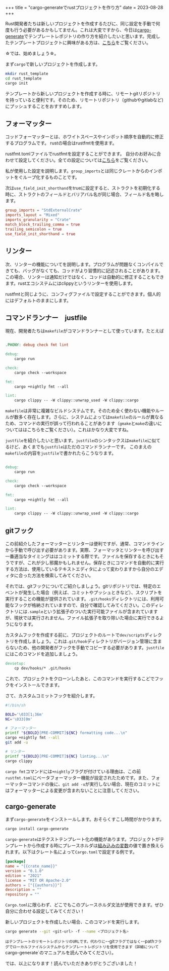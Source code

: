 +++
title = "cargo-generateでrustプロジェクトを作り方"
date = 2023-08-28
+++

Rust開発者たちは新しいプロジェクトを作成するたびに、同じ設定を手動で何度も行う必要があるかもしてません。これは大変ですから、今日は[cargo-generate](https://github.com/cargo-generate/cargo-generate)でテンプレートレポジトリの作り方を紹介したいと思います。完成したテンプレートプロジェクトに興味がある方は、[こちら](https://github.com/MrPicklePinosaur/pino_template)をご覧ください。

☆では、始めましょう☆。

まず`cargo`で新しいプロジェクトを作成します。
```sh
mkdir rust_template
cd rust_template
cargo init
```

テンプレートから新しいプロジェクトを作成する時に、リモートgitリポジトリを持っていると便利です。そのため、リモートリポジトリ（githubやgitlabなど)にプッシュすることをおすすめします。

## フォーマッター

コッドフォーマッターとは、ホワイトスペースやインポット順序を自動的に修正するプログラムです。
rustの場合はrustfmtを使用ます。

rustfmt.tomlファイルでrustfmtを設定することができます。
自分のお好みに合わせて設定してください。全ての設定については[こちら](https://rust-lang.github.io/rustfmt/?version=v1.4.36&search=)をご覧ください。

私が使用した設定を説明します。`group_imports`とは同じクレートからのインポットをぐループ化するものことです。

次は`use_field_init_shorthand`をtrueに設定すると、ストラクトを初期化する時に、ストラクトのフィールドとバリアバル名が同じ場合、フィールド名を略します。
```toml
group_imports = "StdExternalCrate"
imports_layout = "Mixed"
imports_granularity = "Crate"
match_block_trailing_comma = true
trailing_semicolon = true
use_field_init_shorthand = true
```

## リンター

次、リンターの機能についてを説明します。プログラムが問題なくコンパイルできても、バッグがなくても、コッドがより習慣的に記述されることがあります。この場合、リンターは通知だけではなく、コッドは自動的に修正することもできます。rustエコシステムにはclippyというリンターを使用します。

rustfmtと同じように、コンフィグファイルで設定することができます。個人的にはデフォルトのままにします。


## コマンドランナー　justfile

現在、開発者たちは`makefile`がコマンドランナーとして使っています。たとえば
```makefile

.PHONY: debug check fmt lint

debug:
    cargo run

check:
    cargo check --workspace

fmt:
    cargo +nightly fmt --all

lint:
    cargo clippy -- -W clippy::unwrap_used -W clippy::cargo

```

`makefile`は非常に複雑なビルドシステムです。そのため全く使わない機能やルールが数多く存在します。さらに、システムによっては`makefile`のルールが異なるため、コマンドの実行が誤って行われることがあります（`gmake`と`make`の違いについてははこちらをご覧ください）。これはかなり大変ですね。

`justfile`を紹介したいと思います。`justfile`のシンタックスは`makefile`に似てるけど、あくまでも`justfile`はただのコマンドランナーです。
このまえの`makefile`の内容を`justfile`で書かれたらこうなります。
```makefile

debug:
    cargo run

check:
    cargo check --workspace

fmt:
    cargo +nightly fmt --all

lint:
    cargo clippy -- -W clippy::unwrap_used -W clippy::cargo

```

## gitフック

この前紹介したフォーマッターとリンターは便利ですが、通常、コマンドラインから手動で呼び出す必要があります。実際、フォーマッタとリンターを呼び出す一番適当なタイミングははコミットする際です。ファイルを保存するときにもそうですが、これが少し邪魔かもしれません。保存ときにコマンドを自動的に実行する方法は、使用しているテキストエディタによって変わりますから自分のエディタに合った方法を検索してみてください。

それでは、gitフックについてご紹介しましょう。gitリポジトリでは、特定のエベントが発生した場合（例えば、コミットやプッシュときなど）、スクリプトを実行することの機能が提供されています。`.git/hooks`ディレクトリには、利用可能なフックが格納されていますので、自分で確認してみてください。このディレクトリには`.sample`という拡張子のついた実行可能ファイルが含まれていますが、現状では実行されません。ファイル拡張子を取り除いた場合に実行できるようになります。

カスタムフックを作成する前に、プロジェクトのルートで`dev/scripts`ディレクトリを作成しましょう。これは`.git/hook`ディレクトリがバージョン管理に含まらないため、他の開発者がフックを手動でコピーする必要があります。`justfile`にはこのコマンドを追加しましょう。
```makefile
devsetup:
    cp dev/hooks/* .git/hooks
```
これで、プロジェクトをクローンしたあと、このコマンドを実行するこどでフックをインストールできます。

さて、カスタムコミットフックを紹介します。
```sh
#!/bin/sh

BOLD='\033[1;36m'
NC='\033[0m'

# フォーマッター
printf "${BOLD}[PRE-COMMIT]${NC} formatting code...\n"
cargo +nightly fmt --all
git add -u

# リンター
printf "${BOLD}[PRE-COMMIT]${NC} linting...\n"
cargo clippy
```
`cargo fmt`コマンドには`+nightly`フラグが付けている理由は、この前`rustfmt.toml`にベータフォーマッター機能が設定されたためです。また、フォーマッターコマンドの後に、`git add -u`が実行しない場合、現在のコミットにはフォーマッターによる変更が含まれないことに注意してください。

## cargo-generate

まず`cargo-generate`をインストールします。おそらくすこし時間がかかります。
```sh
cargo install cargo-generate
```

`cargo-generate`はテクストテンプレート化の機能があります。プロジェクトがテンプレートから作成する時にプレースホルダは[組み込みの変数](https://cargo-generate.github.io/cargo-generate/templates/builtin_placeholders.html)の値で置き換えられます。以下はクレート名によって`Cargo.toml`で設定する例です。
```toml
[package]
name = "{{crate_name}}"
version = "0.1.0"
edition = "2021"
license = "MIT OR Apache-2.0"
authors = ["{{authors}}"]
description = ""
repository = ""
```
`Cargo.toml`に限らわず、どこでもこのプレースホルダ文法が使用できます。ぜひ自分に合わせる設定してみてください！

新しいプロジェクトを作成したい場合、このコマンドを実行します。
```sh
cargo generate --git <git-url> -f --name <プロジェクト名>
````
<git-url>`はテンプレートのリモートレポジトリのURLです。代わりに`--git`フラグではなく`--path`フラグでローカルファイルシステムからテンプレートレポジトリを使用できます（詳細について`cargo-generate`のマニュアルを読んでみてください）。

では、以上になります！読んでいただきありがとうございました！

